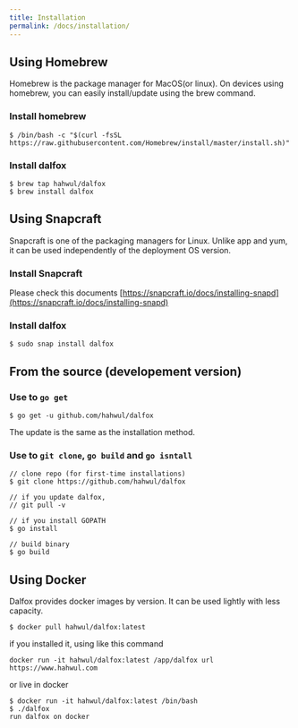 ```yaml
---
title: Installation
permalink: /docs/installation/
---
```


## Using Homebrew
Homebrew is the package manager for MacOS(or linux). On devices using homebrew, you can easily install/update using the brew command.

### Install homebrew
```shell
$ /bin/bash -c "$(curl -fsSL https://raw.githubusercontent.com/Homebrew/install/master/install.sh)"
```
### Install dalfox
```shell
$ brew tap hahwul/dalfox
$ brew install dalfox
```

## Using Snapcraft
Snapcraft is one of the packaging managers for Linux. Unlike app and yum, it can be used independently of the deployment OS version.

### Install Snapcraft
Please check this documents [https://snapcraft.io/docs/installing-snapd](https://snapcraft.io/docs/installing-snapd)

### Install dalfox
```
$ sudo snap install dalfox
```

## From the source (developement version)
### Use to `go get`
```
$ go get -u github.com/hahwul/dalfox
```
The update is the same as the installation method.

### Use to `git clone`, `go build` and `go isntall`

```
// clone repo (for first-time installations)
$ git clone https://github.com/hahwul/dalfox

// if you update dalfox,
// git pull -v

// if you install GOPATH
$ go install

// build binary
$ go build
```

## Using Docker
Dalfox provides docker images by version. It can be used lightly with less capacity.
```
$ docker pull hahwul/dalfox:latest
```

if you installed it, using like this command
```
docker run -it hahwul/dalfox:latest /app/dalfox url https://www.hahwul.com
```

or live in docker

```
$ docker run -it hahwul/dalfox:latest /bin/bash
$ ./dalfox
run dalfox on docker
```
